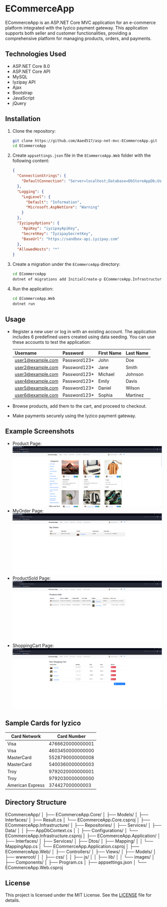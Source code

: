 # ECommerceApp

ECommerceApp is an ASP.NET Core MVC application for an e-commerce platform integrated with the Iyzico payment gateway. This application supports both seller and customer functionalities, providing a comprehensive platform for managing products, orders, and payments.


## Technologies Used

- ASP.NET Core 8.0
- ASP.NET Core API
- MySQL
- Iyzipay API
- Ajax
- Bootstrap
- JavaScript
- jQuery


## Installation

1. Clone the repository:
    ```bash
    git clone https://github.com/Aaed517/asp-net-mvc-ECommerceApp.git
    cd ECommerceApp
    ```

2. Create `appsettings.json` file in the `ECommerceApp.Web` folder with the following content:
    ```json
    {
      "ConnectionStrings": {
        "DefaultConnection": "Server=localhost;Database=DbStoreAppDb;User=YourUserName;Password=YourPassword;"
      },
      "Logging": {
        "LogLevel": {
          "Default": "Information",
          "Microsoft.AspNetCore": "Warning"
        }
      },
      "IyzipayOptions": {
        "ApiKey": "iyzipayApiKey",
        "SecretKey": "İyzipaySecretKey",
        "BaseUrl": "https://sandbox-api.iyzipay.com"
      },
      "AllowedHosts": "*"
    }
3. Create a migration under the `ECommerceApp` directory:
    ```bash
    cd ECommerceApp
    dotnet ef migrations add InitialCreate-p ECommerceApp.Infrastructure -s ECommerceApp.Web -o Data/Migrations
    ```
    
4. Run the application:
    ```bash
    cd ECommerceApp.Web
    dotnet run
    ```

## Usage

- Register a new user or log in with an existing account. The application includes 6 predefined users created using data seeding. You can use these accounts to test the application:

    | Username           | Password      | First Name | Last Name    | 
    |--------------------|---------------|------------|--------------|
    | user1@example.com  | Password123*  | John       | Doe          |
    | user2@example.com  | Password123*  | Jane       | Smith        | 
    | user3@example.com  | Password123*  | Michael    | Johnson      | 
    | user4@example.com  | Password123*  | Emily      | Davis        | 
    | user5@example.com  | Password123*  | Daniel     | Wilson       | 
    | user6@example.com  | Password123*  | Sophia     | Martinez     |
  
- Browse products, add them to the cart, and proceed to checkout.
- Make payments securely using the Iyzico payment gateway.
  
## Example Screenshots


- Product Page: ![Product Page](screenshots/Product.png)
- MyOrder Page: ![MyOrder Page](screenshots/MyOrder.png)
- ProductSold Page: ![ProductSold Page](screenshots/ProductsSold.png)
- ShoppingCart Page: ![ShoppingCart Page](screenshots/ShoppingCart.png)

## Sample Cards for Iyzico

| Card Network     | Card Number        |
|------------------|--------------------|
| Visa             | 4766620000000001   |
| Visa             | 4603450000000000   |
| MasterCard       | 5528790000000008   |
| MasterCard       | 5400360000000003   |
| Troy             | 9792020000000001   |
| Troy             | 9792030000000000   |
| American Express | 374427000000003    |

## Directory Structure

ECommerceApp/
│
├── ECommerceApp.Core/
│   ├── Models/
│   ├── Interfaces/
│   ├── Result.cs
│   └── ECommerceApp.Core.csproj
│
├── ECommerceApp.Infrastructure/
│   ├── Repositories/
│   ├── Services/
│   ├── Data/
│   │   ├── AppDbContext.cs
│   │   ├── Configurations/
│   └── ECommerceApp.Infrastructure.csproj
│
├── ECommerceApp.Application/
│   ├── Interfaces/
│   ├── Services/
│   ├── Dtos/
│   ├── Mapping/
│   │   └── MappingApp.cs
│   └── ECommerceApp.Application.csproj
│
├── ECommerceApp.Web/
│   ├── Controllers/
│   ├── Views/
│   ├── Models/
│   ├── wwwroot/
│   │   ├── css/
│   │   ├── js/
│   │   ├── lib/
│   │   └── images/
│   ├── Components/
│   ├── Program.cs
│   ├── appsettings.json
│   └── ECommerceApp.Web.csproj



## License

This project is licensed under the MIT License. See the [LICENSE](LICENSE) file for details.
